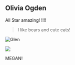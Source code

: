 ## Olivia Ogden

All Star amazing!  !!!!

> I like bears and cute cats!

![Glen](http://images.tempi.re/web-in-a-box-feathered-rainbow-20120721-121207.jpg)

<img style="background: none;" src="http://images.tempi.re/web-in-a-box-feathered-rainbow-20120721-121207.jpg" />

MEGAN!